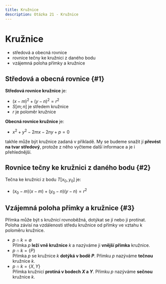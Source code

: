 ```yaml
---
title: Kružnice
description: Otázka 21 - Kružnice
---
```


# **Kružnice**

- středová a obecná rovnice
- rovnice tečny ke kružnici z daného bodu
- vzájemná poloha přímky a kružnice

## **Středová a obecná rovnice** {#1}

**Středová rovnice kružnice** je:
- $(x - m)^2 + (y - n)^2 = r^2$
- $S[m;n]$ je středem kružnice
- $r$ je poloměr kružnice

**Obecná rovnice kružnice** je:
- $x^2 + y^2 - 2mx - 2ny + p = 0$

takhle může být kružnice zadaná v příkladě.
My se budeme snažit jí **převést na tvar středový**, protože z něho vyčteme další informace a je i přehlednější.

## **Rovnice tečny ke kružnici z daného bodu** {#2}

Tečna ke kružnici z bodu $T[x_0, y_0]$ je:
- $(x_0 - m)(x - m) + (y_0 - n)(y - n) = r^2$

## **Vzájemná poloha přímky a kružnice** {#3}

Přímka může být s kružnicí rovnoběžná, dotýkat se jí nebo ji protínat.  
Poloha závisí na vzdálenosti středu kružnice od přímky ve vztahu k poloměru kružnice.

- $p \cap k = \emptyset$  
Přímka $p$ **leží vně kružnice** $k$ a nazýváme ji **vnější přímka** kružnice.
- $p \cap k = \{ P \}$  
Přímka $p$ se kružnice $k$ **dotýká v bodě $P$**. Přímku $p$ nazýváme **tečnou** kružnice $k$.
- $p \cap k = \{ X, Y \}$  
Přímka kružnici **protíná v bodech $X$ a $Y$**. Přímku $p$ nazýváme **sečnou** kružnice $k$.
